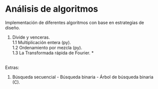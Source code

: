 # Análisis de algoritmos 
Implementación de diferentes algoritmos con base en estrategias de diseño.
1. Divide y venceras. <br>
1.1 Multiplicación entera (py). <br>
1.2 Ordenamiento por mezcla (py). <br>
1.3 La Transformada rápida de Fourier. *

<br>Extras: <br>
1. Búsqueda secuencial - Búsqueda binaria - Árbol de búsqueda binaria (C).
